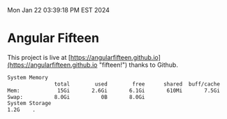 Mon Jan 22 03:39:18 PM EST 2024

# Angular Fifteen


This project is live at [https://angularfifteen.github.io](https://angularfifteen.github.io "fifteen!") thanks to Github.

```bash
System Memory
               total        used        free      shared  buff/cache   available
Mem:            15Gi       2.6Gi       6.1Gi       610Mi       7.5Gi        12Gi
Swap:          8.0Gi          0B       8.0Gi
System Storage
1.2G	.
```
```bash
